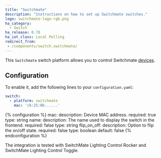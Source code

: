 ```yaml
---
title: "Switchmate"
description: "Instructions on how to set up Switchmate switches."
logo: switchmate-logo-rgb.png
ha_category:
  - Switch
ha_release: 0.78
ha_iot_class: Local Polling
redirect_from:
 - /components/switch.switchmate/
---
```


This `Switchmate` switch platform allows you to control Switchmate [devices]( https://www.mysimplysmarthome.com/products/switchmate-switches/).

## Configuration

To enable it, add the following lines to your `configuration.yaml`:

```yaml
switch:
  - platform: switchmate
    mac: 'cb:25:0b......'
```

{% configuration %}
mac:
  description: Device MAC address.
  required: true
  type: string
name:
  description: The name used to display the switch in the frontend.
  required: false
  type: string
flip_on_off:
  description: Option to flip the on/off state.
  required: false
  type: boolean
  default: false
{% endconfiguration %}

The integration is tested with SwitchMate Lighting Control Rocker and SwitchMate Lighting Control Toggle.
